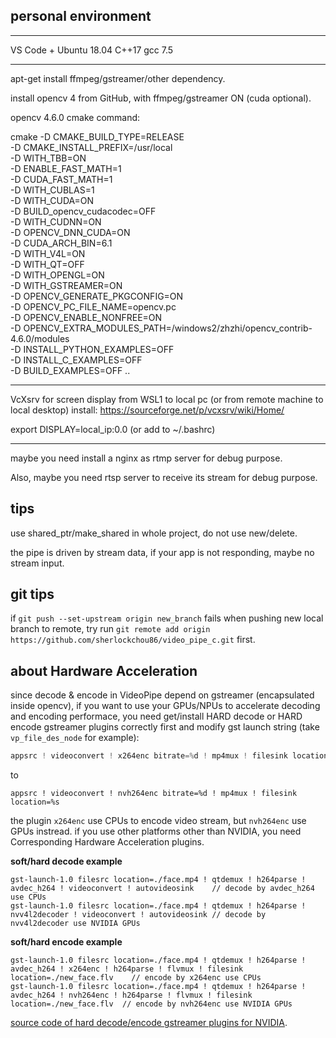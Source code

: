 

## personal environment ##
---------
VS Code + Ubuntu 18.04 C++17  gcc 7.5

---------
apt-get install ffmpeg/gstreamer/other dependency.

install opencv 4 from GitHub, with ffmpeg/gstreamer ON (cuda optional).

opencv 4.6.0 cmake command:

cmake -D CMAKE_BUILD_TYPE=RELEASE \
-D CMAKE_INSTALL_PREFIX=/usr/local \
-D WITH_TBB=ON \
-D ENABLE_FAST_MATH=1 \
-D CUDA_FAST_MATH=1 \
-D WITH_CUBLAS=1 \
-D WITH_CUDA=ON \
-D BUILD_opencv_cudacodec=OFF \
-D WITH_CUDNN=ON \
-D OPENCV_DNN_CUDA=ON \
-D CUDA_ARCH_BIN=6.1 \
-D WITH_V4L=ON \
-D WITH_QT=OFF \
-D WITH_OPENGL=ON \
-D WITH_GSTREAMER=ON \
-D OPENCV_GENERATE_PKGCONFIG=ON \
-D OPENCV_PC_FILE_NAME=opencv.pc \
-D OPENCV_ENABLE_NONFREE=ON \
-D OPENCV_EXTRA_MODULES_PATH=/windows2/zhzhi/opencv_contrib-4.6.0/modules \
-D INSTALL_PYTHON_EXAMPLES=OFF \
-D INSTALL_C_EXAMPLES=OFF \
-D BUILD_EXAMPLES=OFF ..

---------
VcXsrv for screen display from WSL1 to local pc (or from remote machine to local desktop)
install: https://sourceforge.net/p/vcxsrv/wiki/Home/

export DISPLAY=local_ip:0.0 (or add to ~/.bashrc)

---------
maybe you need install a nginx as rtmp server for debug purpose. 

Also, maybe you need rtsp server to receive its stream for debug purpose.

## tips ##
use shared_ptr/make_shared in whole project, do not use new/delete.

the pipe is driven by stream data, if your app is not responding, maybe no stream input.

## git tips ##
if `git push --set-upstream origin new_branch` fails when pushing new local branch to remote, 
try run `git remote add origin https://github.com/sherlockchou86/video_pipe_c.git` first.

## about Hardware Acceleration ##
since decode & encode in VideoPipe depend on gstreamer (encapsulated inside opencv), if you want to use your GPUs/NPUs to accelerate decoding and encoding performace, you need get/install HARD decode or HARD encode gstreamer plugins correctly first and modify gst launch string (take `vp_file_des_node` for example):
```cpp
appsrc ! videoconvert ! x264enc bitrate=%d ! mp4mux ! filesink location=%s
```
to
```
appsrc ! videoconvert ! nvh264enc bitrate=%d ! mp4mux ! filesink location=%s
```
the plugin `x264enc` use CPUs to encode video stream, but `nvh264enc` use GPUs instread. if you use other platforms other than NVIDIA, you need Corresponding Hardware Acceleration plugins.

**soft/hard decode example**
```
gst-launch-1.0 filesrc location=./face.mp4 ! qtdemux ! h264parse ! avdec_h264 ! videoconvert ! autovideosink    // decode by avdec_h264 use CPUs
gst-launch-1.0 filesrc location=./face.mp4 ! qtdemux ! h264parse ! nvv4l2decoder ! videoconvert ! autovideosink // decode by nvv4l2decoder use NVIDIA GPUs
```

**soft/hard encode example**
```
gst-launch-1.0 filesrc location=./face.mp4 ! qtdemux ! h264parse ! avdec_h264 ! x264enc ! h264parse ! flvmux ! filesink location=./new_face.flv    // encode by x264enc use CPUs
gst-launch-1.0 filesrc location=./face.mp4 ! qtdemux ! h264parse ! avdec_h264 ! nvh264enc ! h264parse ! flvmux ! filesink location=./new_face.flv  // encode by nvh264enc use NVIDIA GPUs
```
[source code of hard decode/encode gstreamer plugins for NVIDIA](https://gitlab.freedesktop.org/gstreamer/gstreamer/-/tree/main/subprojects/gst-plugins-bad/sys/nvcodec).
